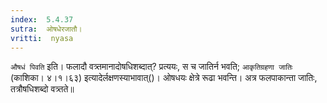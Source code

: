 ```yaml
---
index:  5.4.37
sutra:  ओषधेरजातौ।
vritti:  nyasa
---
```


`औषधं पिवति` इति। फलादौ वत्र्तमानादोषधिशब्दात्? प्रत्ययः, स च जातिर्न भवति; `आकृतिग्रहणा जातिः` (काशिका। ४।१।६३) इत्यादेर्लक्षणस्याभावात्()। 
ओषधयः क्षेत्रे रूढा भवन्ति। अत्र फलपाकान्ता जातिः, तत्रौषधिशब्दो वत्र्तते॥
